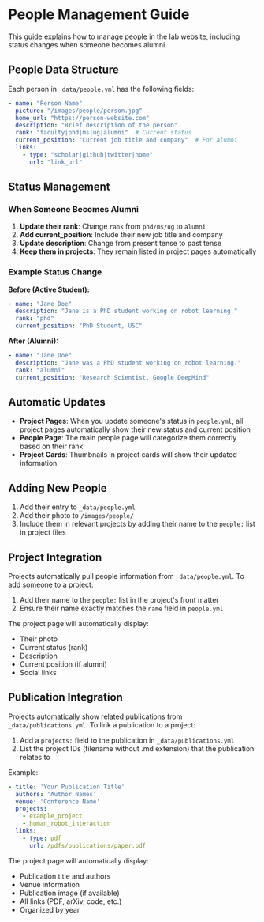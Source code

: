 # People Management Guide

This guide explains how to manage people in the lab website, including status changes when someone becomes alumni.

## People Data Structure

Each person in `_data/people.yml` has the following fields:

```yaml
- name: "Person Name"
  picture: "/images/people/person.jpg"
  home_url: "https://person-website.com"
  description: "Brief description of the person"
  rank: "faculty|phd|ms|ug|alumni"  # Current status
  current_position: "Current job title and company"  # For alumni
  links:
    - type: "scholar|github|twitter|home"
      url: "link_url"
```

## Status Management

### When Someone Becomes Alumni

1. **Update their rank**: Change `rank` from `phd/ms/ug` to `alumni`
2. **Add current_position**: Include their new job title and company
3. **Update description**: Change from present tense to past tense
4. **Keep them in projects**: They remain listed in project pages automatically

### Example Status Change

**Before (Active Student):**
```yaml
- name: "Jane Doe"
  description: "Jane is a PhD student working on robot learning."
  rank: "phd"
  current_position: "PhD Student, USC"
```

**After (Alumni):**
```yaml
- name: "Jane Doe"
  description: "Jane was a PhD student working on robot learning."
  rank: "alumni"
  current_position: "Research Scientist, Google DeepMind"
```

## Automatic Updates

- **Project Pages**: When you update someone's status in `people.yml`, all project pages automatically show their new status and current position
- **People Page**: The main people page will categorize them correctly based on their rank
- **Project Cards**: Thumbnails in project cards will show their updated information

## Adding New People

1. Add their entry to `_data/people.yml`
2. Add their photo to `/images/people/`
3. Include them in relevant projects by adding their name to the `people:` list in project files

## Project Integration

Projects automatically pull people information from `_data/people.yml`. To add someone to a project:

1. Add their name to the `people:` list in the project's front matter
2. Ensure their name exactly matches the `name` field in `people.yml`

The project page will automatically display:
- Their photo
- Current status (rank)
- Description
- Current position (if alumni)
- Social links

## Publication Integration

Projects automatically show related publications from `_data/publications.yml`. To link a publication to a project:

1. Add a `projects:` field to the publication in `_data/publications.yml`
2. List the project IDs (filename without .md extension) that the publication relates to

Example:
```yaml
- title: 'Your Publication Title'
  authors: 'Author Names'
  venue: 'Conference Name'
  projects:
    - example_project
    - human_robot_interaction
  links:
    - type: pdf
      url: /pdfs/publications/paper.pdf
```

The project page will automatically display:
- Publication title and authors
- Venue information
- Publication image (if available)
- All links (PDF, arXiv, code, etc.)
- Organized by year
